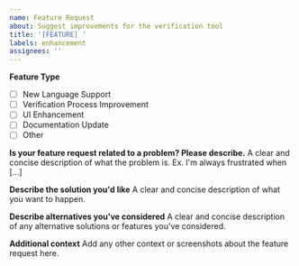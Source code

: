 ```yaml
---
name: Feature Request
about: Suggest improvements for the verification tool
title: '[FEATURE] '
labels: enhancement
assignees: ''
---
```


**Feature Type**
- [ ] New Language Support
- [ ] Verification Process Improvement
- [ ] UI Enhancement
- [ ] Documentation Update
- [ ] Other

**Is your feature request related to a problem? Please describe.**
A clear and concise description of what the problem is. Ex. I'm always frustrated when [...]

**Describe the solution you'd like**
A clear and concise description of what you want to happen.

**Describe alternatives you've considered**
A clear and concise description of any alternative solutions or features you've considered.

**Additional context**
Add any other context or screenshots about the feature request here.